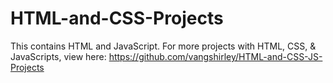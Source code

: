 # HTML-and-CSS-Projects
This contains HTML and JavaScript. For more projects with HTML, CSS, & JavaScripts, view here: https://github.com/vangshirley/HTML-and-CSS-JS-Projects

